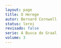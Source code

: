 ```yaml
---
layout: page
title: O Herege
autor: Bernard Cornwell
status: lerei
revisado: false
serie: A Busca do Graal
volume: 3
---
```

